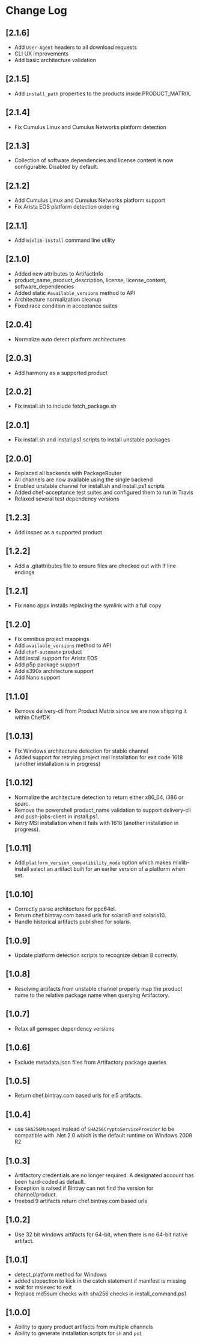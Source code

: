 # Change Log

## [2.1.6]
- Add `User-Agent` headers to all download requests
- CLI UX improvements
- Add basic architecture validation

## [2.1.5]
- Add `install_path` properties to the products inside PRODUCT_MATRIX.

## [2.1.4]
- Fix Cumulus Linux and Cumulus Networks platform detection

## [2.1.3]
- Collection of software dependencies and license content is now configurable. Disabled by default.

## [2.1.2]
- Add Cumulus Linux and Cumulus Networks platform support
- Fix Arista EOS platform detection ordering

## [2.1.1]
- Add `mixlib-install` command line utility

## [2.1.0]
- Added new attributes to ArtifactInfo
 - product_name, product_description, license, license_content, software_dependencies
- Added static `#available_versions` method to API
- Architecture normalization cleanup
- Fixed race condition in acceptance suites

## [2.0.4]
- Normalize auto detect platform architectures

## [2.0.3]
- Add harmony as a supported product

## [2.0.2]
- Fix install.sh to include fetch_package.sh

## [2.0.1]
- Fix install.sh and install.ps1 scripts to install unstable packages

## [2.0.0]
- Replaced all backends with PackageRouter
- All channels are now available using the single backend
- Enabled unstable channel for install.sh and install.ps1 scripts
- Added chef-acceptance test suites and configured them to run in Travis
- Relaxed several test dependency versions

## [1.2.3]
- Add inspec as a supported product

## [1.2.2]
- Add a .gitattributes file to ensure files are checked out with lf line endings

## [1.2.1]
- Fix nano appx installs replacing the symlink with a full copy

## [1.2.0]
- Fix omnibus project mappings
- Add `available_versions` method to API
- Add `chef-automate` product
- Add install support for Arista EOS
- Add p5p package support
- Add s390x architecture support
- Add Nano support

## [1.1.0]
- Remove delivery-cli from Product Matrix since we are now shipping it within ChefDK

## [1.0.13]
- Fix Windows architecture detection for stable channel
- Added support for retrying project msi installation for exit code 1618 (another installation is in progress)

## [1.0.12]
- Normalize the architecture detection to return either x86_64, i386 or sparc.
- Remove the powershell product_name validation to support delivery-cli and push-jobs-client in install.ps1.
- Retry MSI installation when it fails with 1618 (another installation in progress).

## [1.0.11]
- Add `platform_version_compatibility_mode` option which makes mixlib-install select an artifact built for an earlier version of a platform when set.

## [1.0.10]
- Correctly parse architecture for ppc64el.
- Return chef.bintray.com based urls for solaris9 and solaris10.
- Handle historical artifacts published for solaris.

## [1.0.9]
- Update platform detection scripts to recognize debian 8 correctly.

## [1.0.8]
- Resolving artifacts from unstable channel properly map the product name to the relative package name when querying Artifactory.

## [1.0.7]
- Relax all gemspec dependency versions

## [1.0.6]
- Exclude metadata.json files from Artifactory package queries

## [1.0.5]
- Return chef.bintray.com based urls for el5 artifacts.

## [1.0.4]
- use `SHA256Managed` instead of `SHA256CryptoServiceProvider` to be compatible with .Net 2.0 which is the default runtime on Windows 2008 R2

## [1.0.3]
- Artifactory credentials are no longer required.  A designated account has been hard-coded as default.
- Exception is raised if Bintray can not find the version for channel/product.
- freebsd 9 artifacts return chef.bintray.com based urls

## [1.0.2]
- Use 32 bit windows artifacts for 64-bit, when there is no 64-bit native artifact.

## [1.0.1]
- detect_platform method for Windows
- added stopaction to kick in the catch statement if manifest is missing
- wait for msiexec to exit
- Replace md5sum checks with sha256 checks in install_command.ps1

## [1.0.0]
- Ability to query product artifacts from multiple channels
- Ability to generate installation scripts for `sh` and `ps1`
